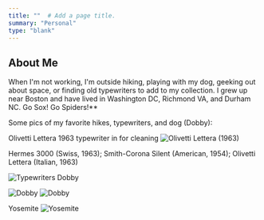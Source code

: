 ```yaml
---
title: ""  # Add a page title.
summary: "Personal"
type: "blank"  
---
```


## About Me


When I'm not working, I'm outside hiking, playing with my dog, geeking out about space, or finding old typewriters to add to my collection. I grew up near Boston and have lived in Washington DC, Richmond VA, and Durham NC. Go Sox! Go Spiders!**

Some pics of my favorite hikes, typewriters, and dog (Dobby):

Olivetti Lettera 1963 typewriter in for cleaning
![Olivetti Lettera (1963)](/olivetti_lettera_1963.jpeg)

Hermes 3000 (Swiss, 1963); Smith-Corona Silent (American, 1954); Olivetti Lettera (Italian, 1963)

![Typewriters](/typewriters.jpeg)
Dobby

![Dobby](/dobby.jpeg)
![Dobby](/dobby_lake.JPG)

Yosemite
![Yosemite](/yosemite.jpeg)









